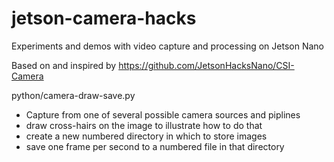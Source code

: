# jetson-camera-hacks
Experiments and demos with video capture and processing on Jetson Nano 

Based on and inspired by https://github.com/JetsonHacksNano/CSI-Camera

python/camera-draw-save.py
 - Capture from one of several possible camera sources and piplines
 - draw cross-hairs on the image to illustrate how to do that
 - create a new numbered directory in which to store images
 - save one frame per second to a numbered file in that directory
